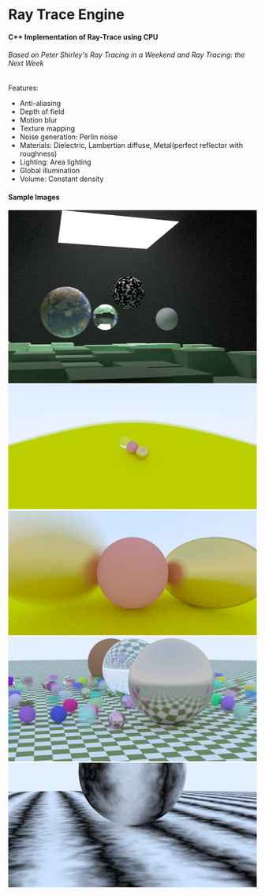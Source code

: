 # Ray Trace Engine
#### C++ Implementation of Ray-Trace using CPU

###### Based on Peter Shirley's _Ray Tracing in a Weekend_ and _Ray Tracing: the Next Week_

Features:
- Anti-aliasing
- Depth of field
- Motion blur
- Texture mapping
- Noise generation: Perlin noise
- Materials: Dielectric, Lambertian diffuse, Metal(perfect reflector with roughness)
- Lighting: Area lighting 
- Global illumination
- Volume: Constant density

#### Sample Images

<img src="/sample_pictures/Compilation.png" width="512" height="350">
<img src="/sample_pictures/fardof.png">
<img src="/sample_pictures/motionblur.png">
<img src="/sample_pictures/texture.png">
<img src="/sample_pictures/perlin.png">
